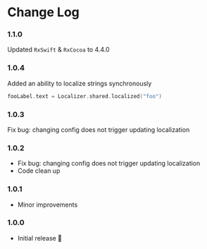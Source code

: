 # Change Log

### 1.1.0

Updated `RxSwift` & `RxCocoa` to 4.4.0


### 1.0.4

Added an ability to localize strings synchronously
```swift
fooLabel.text = Localizer.shared.localized("foo")
```


### 1.0.3

Fix bug: changing config does not trigger updating localization


### 1.0.2

* Fix bug: changing config does not trigger updating localization
* Code clean up


### 1.0.1

* Minor improvements


### 1.0.0

* Initial release 🎂
